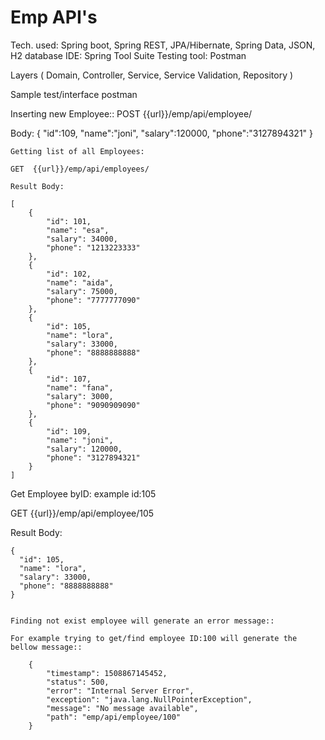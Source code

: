 # Emp API's

Tech. used: Spring boot, Spring REST, JPA/Hibernate, Spring Data, JSON, H2 database
IDE: Spring Tool Suite
Testing tool: Postman

Layers ( Domain, Controller, Service, Service Validation, Repository )

Sample test/interface postman 

Inserting new Employee::
POST  {{url}}/emp/api/employee/
  
  Body:
    {
    	"id":109,
        "name":"joni",
        "salary":120000,
        "phone":"3127894321"
    }
    
    Getting list of all Employees:
    
    GET  {{url}}/emp/api/employees/
    
    Result Body:
    
    [
        {
            "id": 101,
            "name": "esa",
            "salary": 34000,
            "phone": "1213223333"
        },
        {
            "id": 102,
            "name": "aida",
            "salary": 75000,
            "phone": "7777777090"
        },
        {
            "id": 105,
            "name": "lora",
            "salary": 33000,
            "phone": "8888888888"
        },
        {
            "id": 107,
            "name": "fana",
            "salary": 3000,
            "phone": "9090909090"
        },
        {
            "id": 109,
            "name": "joni",
            "salary": 120000,
            "phone": "3127894321"
        }
    ]


Get Employee byID: example  id:105

GET {{url}}/emp/api/employee/105

Result Body:

    {
      "id": 105,
      "name": "lora",
      "salary": 33000,
      "phone": "8888888888"
    }
    
    
    Finding not exist employee will generate an error message:: 
    
    For example trying to get/find employee ID:100 will generate the bellow message::
    
        {
            "timestamp": 1508867145452,
            "status": 500,
            "error": "Internal Server Error",
            "exception": "java.lang.NullPointerException",
            "message": "No message available",
            "path": "emp/api/employee/100"
        }
    
    
    
